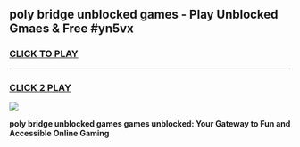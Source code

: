 
## poly bridge unblocked games - Play Unblocked Gmaes & Free #yn5vx
<h3>
<a href="https://premium.freeplayer.one?title=poly_bridge_unblocked_games&ref=01M">CLICK TO PLAY</a></h3>
<hr>

<h3>
<a href="https://premium.freeplayer.one?title=poly_bridge_unblocked_games&ref=01M">CLICK 2 PLAY</a>
  
</h3>

<a href="https://premium.freeplayer.one?title=poly_bridge_unblocked_games&ref=01M"><img src="https://clearcache.store/games.png"></a>


**poly bridge unblocked games games unblocked: Your Gateway to Fun and Accessible Online Gaming**
